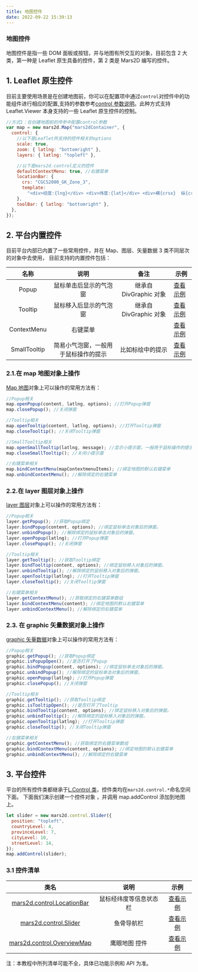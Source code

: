 ```yaml
---
title: 地图控件
date: 2022-09-22 15:39:13
---
```


<h3> 地图控件 </h3>

地图控件是指一些 DOM 面板或按钮，并与地图有所交互的对象，目前包含 2 大类，第一种是 Leaflet 原生具备的控件，第 2 类是 Mars2D 编写的控件。

## 1. Leaflet 原生控件

目前主要使用场景是在创建地图前，你可以在配置项中通过`control`对控件中的功能组件进行相应的配置,支持的参数参考[control 参数说明](http://mars2d.cn/api/Map.html#.controlOptions)。此种方式支持 Leaflet.Viewer 本身支持的一些 Leaflet 原生控件的控制。

```js
//方式1：在创建地图前的传参中配置control参数
var map = new mars2d.Map("mars2dContainer", {
  control: {
    //以下是Leaflet所支持的控件相关的options
    scale: true,
    zoom: { latlng: "bottomright" },
    layers: { latlng: "topleft" },

    //以下是mars2d.control定义的控件
    defaultContextMenu: true, //右键菜单
    locationBar: {
      crs: "CGCS2000_GK_Zone_3",
      template:
        "<div>经度:{lng}</div> <div>纬度:{lat}</div> <div>横{crsx}  纵{crsy}</div> <div>层级:{level}</div>",
    },
    toolBar: { latlng: "bottomright" },
  },
});
```

## 2. 平台内置控件

目前平台内部已内置了一些常用控件，并在 Map、图层、矢量数据 3 类不同层次的对象中去使用， 目前支持的内置控件包括：

|     名称     |                 说明                 |          备注          | 示例                                                                    |
| :----------: | :----------------------------------: | :--------------------: | ----------------------------------------------------------------------- |
|    Popup     |        鼠标单击后显示的气泡窗        | 继承自 DivGraphic 对象 | [查看示例](http://mars2d.cn/editor.html?id=control/inside/popup)        |
|   Tooltip    |        鼠标移入后显示的气泡窗        | 继承自 DivGraphic 对象 | [查看示例](http://mars2d.cn/editor.html?id=control/inside/tooltip)      |
| ContextMenu  |               右键菜单               |                        | [查看示例](http://mars2d.cn/editor.html?id=control/inside/contextmenu)  |
| SmallTooltip | 简易小气泡窗，一般用于鼠标操作的提示 |    比如标绘中的提示    | [查看示例](http://mars2d.cn/editor.html?id=control/inside/smallTooltip) |

### 2.1.在 map 地图对象上操作

[Map 地图](http://mars2d.cn/api/Map.html)对象上可以操作的常用方法有：

```js
//Popup相关
map.openPopup(content, latlng, options); //打开Popup弹窗
map.closePopup(); //关闭弹窗

//Tooltip相关
map.openTooltip(content, latlng, options); //打开Tooltip弹窗
map.closeTooltip(); //关闭Tooltip弹窗

//SmallTooltip相关
map.openSmallTooltip(latlng, message); //显示小提示窗，一般用于鼠标操作的提示。
map.closeSmallTooltip(); //关闭小提示窗

//右键菜单相关
map.bindContextMenu(mapContextmenuItems); //绑定地图的默认右键菜单
map.unbindContextMenu(); //解除绑定的右键菜单
```

### 2.2.在 layer 图层对象上操作

[layer 图层](http://mars2d.cn/api/GraphicLayer.html)对象上可以操作的常用方法有：

```js
//Popup相关
layer.getPopup(); //获取Popup绑定
layer.bindPopup(content, options); //绑定鼠标单击对象后的弹窗。
layer.unbindPopup(); //解除绑定的鼠标单击对象后的弹窗。
layer.openPopup(latlng); //打开Popup弹窗
layer.closePopup(); //关闭弹窗

//Tooltip相关
layer.getTooltip(); //获取Tooltip绑定
layer.bindTooltip(content, options); //绑定鼠标移入对象后的弹窗。
layer.unbindTooltip(); //解除绑定的鼠标移入对象后的弹窗。
layer.openTooltip(latlng); //打开Tooltip弹窗
layer.closeTooltip(); //关闭Tooltip弹窗

//右键菜单相关
layer.getContextMenu(); //获取绑定的右键菜单数组
layer.bindContextMenu(content); //绑定地图的默认右键菜单
layer.unbindContextMenu(); //解除绑定的右键菜单
```

### 2.3. 在 graphic 矢量数据对象上操作

[graphic 矢量数据](http://mars2d.cn/api/Marker.html)对象上可以操作的常用方法有：

```js
//Popup相关
graphic.getPopup(); //获取Popup绑定
graphic.isPopupOpen(); //是否打开了Popup
graphic.bindPopup(content, options); //绑定鼠标单击对象后的弹窗。
graphic.unbindPopup(); //解除绑定的鼠标单击对象后的弹窗。
graphic.openPopup(latlng); //打开Popup弹窗
graphic.closePopup(); //关闭弹窗

//Tooltip相关
graphic.getTooltip(); //获取Tooltip绑定
graphic.isTooltipOpen(); //是否打开了Tooltip
graphic.bindTooltip(content, options); //绑定鼠标移入对象后的弹窗。
graphic.unbindTooltip(); //解除绑定的鼠标移入对象后的弹窗。
graphic.openTooltip(latlng); //打开Tooltip弹窗
graphic.closeTooltip(); //关闭Tooltip弹窗

//右键菜单相关
graphic.getContextMenu(); //获取绑定的右键菜单数组
graphic.bindContextMenu(content, options); //绑定地图的默认右键菜单
graphic.unbindContextMenu(); //解除绑定的右键菜单
```

## 3. 平台控件

平台的所有控件类都继承于[L.Control 类](http://mars2d.cn/api/leaflet/reference_cn.html#control)，控件类均在`mars2d.control.*`命名空间下面。 下面我们演示创建一个控件对象 ，并调用 map.addControl 添加到地图上。

```js
let slider = new mars2d.control.Slider({
  position: "topleft",
  countryLevel: 4,
  provinceLevel: 7,
  cityLevel: 10,
  streetLevel: 14,
});
map.addControl(slider);
```

### 3.1 控件清单

|                                类名                                 |          说明          |                                 示例                                  |
| :-----------------------------------------------------------------: | :--------------------: | :-------------------------------------------------------------------: |
| [mars2d.control.LocationBar](http://mars2d.cn/api/LocationBar.html) | 鼠标经纬度等信息状态栏 | [查看示例](http://mars2d.cn/editor.html?id=control/basis/locationBar) |
|      [mars2d.control.Slider](http://mars2d.cn/api/Slider.html)      |       鱼骨导航栏       |   [查看示例](http://mars2d.cn/editor.html?id=control/basis/slider)    |
| [mars2d.control.OverviewMap](http://mars2d.cn/api/OverviewMap.html) |     鹰眼地图 控件      | [查看示例](http://mars2d.cn/editor.html?id=control/basis/overviewMap) |

注：本教程中所列清单可能不全，具体已功能示例和 API 为准。
